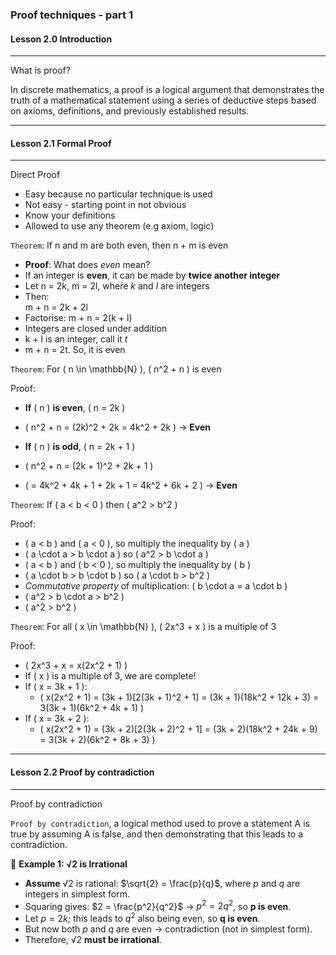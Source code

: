 ### Proof techniques - part 1

#### Lesson 2.0 Introduction

---

What is proof?

In discrete mathematics, a proof is a logical argument that demonstrates the truth of a mathematical statement using a series of deductive steps based on axioms, definitions, and previously established results.

---

#### Lesson 2.1 Formal Proof

---

Direct Proof

- Easy because no particular technique is used
- Not easy - starting point in not obvious
- Know your definitions
- Allowed to use any theorem (e.g axiom, logic)

`Theorem`: If n and m are both even, then n + m is even

- **Proof**: What does _even_ mean?
- If an integer is **even**, it can be made by **twice another integer**
- Let n = 2k, m = 2l, where _k_ and _l_ are integers
- Then:  
  m + n = 2k + 2l
- Factorise: m + n = 2(k + l)
- Integers are closed under addition
- k + l is an integer, call it _t_
- m + n = 2t. So, it is even

`Theorem`: For \( n \in \mathbb{N} \), \( n^2 + n \) is even

Proof:

- **If** \( n \) **is even**, \( n = 2k \)
- \( n^2 + n = (2k)^2 + 2k = 4k^2 + 2k \) → **Even**

- **If** \( n \) **is odd**, \( n = 2k + 1 \)
- \( n^2 + n = (2k + 1)^2 + 2k + 1 \)
- \( = 4k^2 + 4k + 1 + 2k + 1 = 4k^2 + 6k + 2 \) → **Even**

`Theorem`: If \( a < b < 0 \) then \( a^2 > b^2 \)

Proof:

- \( a < b \) and \( a < 0 \), so multiply the inequality by \( a \)
- \( a \cdot a > b \cdot a \) so \( a^2 > b \cdot a \)
- \( a < b \) and \( b < 0 \), so multiply the inequality by \( b \)
- \( a \cdot b > b \cdot b \) so \( a \cdot b > b^2 \)
- _Commutative property_ of multiplication: \( b \cdot a = a \cdot b \)
- \( a^2 > b \cdot a > b^2 \)
- \( a^2 > b^2 \)

`Theorem`: For all \( x \in \mathbb{N} \), \( 2x^3 + x \) is a multiple of 3

Proof:

- \( 2x^3 + x = x(2x^2 + 1) \)
- If \( x \) is a multiple of 3, we are complete!
- If \( x = 3k + 1 \):
  - \( x(2x^2 + 1) = (3k + 1)[2(3k + 1)^2 + 1] = (3k + 1)(18k^2 + 12k + 3) = 3(3k + 1)(6k^2 + 4k + 1) \)
- If \( x = 3k + 2 \):
  - \( x(2x^2 + 1) = (3k + 2)[2(3k + 2)^2 + 1] = (3k + 2)(18k^2 + 24k + 9) = 3(3k + 2)(6k^2 + 8k + 3) \)

---

#### Lesson 2.2 Proof by contradiction

---

Proof by contradiction

`Proof by contradiction`, a logical method used to prove a statement A is true by assuming A is false, and then demonstrating that this leads to a contradiction.

🔸 **Example 1: √2 is Irrational**

- **Assume** √2 is rational: $\sqrt{2} = \frac{p}{q}$, where $p$ and $q$ are integers in simplest form.
- Squaring gives: $2 = \frac{p^2}{q^2}$ → $p^2 = 2q^2$, so **p is even**.
- Let $p = 2k$; this leads to $q^2$ also being even, so **q is even**.
- But now both $p$ and $q$ are even → contradiction (not in simplest form).
- Therefore, √2 **must be irrational**.
